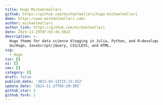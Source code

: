 ```yaml
---
title: Hugo Michaelmallari
github: https://github.com/michaelmallari/hugo-michaelmallari
demo: https://www.michaelmallari.com/
author: michaelmallari
author_link: https://github.com/michaelmallari
date: 2023-11-29T07:03:44.582Z
description: >-
  Hugo theme for data science blogging in Julia, Python, and R—developed with
  Go/Hugo, JavaScript/jQuery, CSS/LESS, and HTML.
ssg:
  - Hugo
css: []
ui: []
cms: []
category: []
draft: false
publish_date: '2021-03-13T15:13:35Z'
update_date: '2023-11-27T05:29:30Z'
github_star: 2
github_fork: 1
---
```

